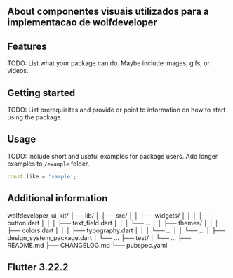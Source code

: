 ## About componentes visuais utilizados para a implementacao de wolfdeveloper

## Features

TODO: List what your package can do. Maybe include images, gifs, or videos.

## Getting started

TODO: List prerequisites and provide or point to information on how to
start using the package.

## Usage

TODO: Include short and useful examples for package users. Add longer examples
to `/example` folder.

```dart
const like = 'sample';
```

## Additional information


wolfdeveloper_ui_kit/
├── lib/
│   ├── src/
│   │   ├── widgets/
│   │   │   ├── button.dart
│   │   │   ├── text_field.dart
│   │   │   └── ...
│   │   ├── themes/
│   │   │   ├── colors.dart
│   │   │   ├── typography.dart
│   │   │   └── ...
│   │   └── ...
│   ├── design_system_package.dart
│   └── ...
├── test/
│   └── ...
├── README.md
├── CHANGELOG.md
└── pubspec.yaml

## Flutter 3.22.2